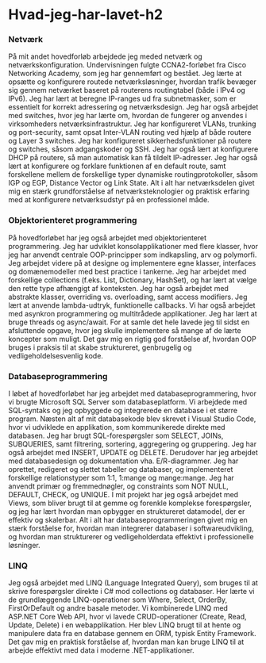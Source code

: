 # Hvad-jeg-har-lavet-h2
### Netværk
På mit andet hovedforløb arbejdede jeg meded netværk og netværkskonfiguration. Undervisningen fulgte CCNA2-forløbet fra Cisco Networking Academy, som jeg har gennemført og bestået.
Jeg lærte at opsætte og konfigurere routede netværksløsninger, hvordan trafik bevæger sig gennem netværket baseret på routerens routingtabel (både i IPv4 og IPv6). Jeg har lært at beregne IP-ranges ud fra subnetmasker, som er essentielt for korrekt adressering og netværksdesign. Jeg har også arbejdet med switches, hvor jeg har lærte om, hvordan de fungerer og anvendes i virksomheders netværksinfrastruktur. Jeg har konfigureret VLANs, trunking og port-security, samt opsat Inter-VLAN routing ved hjælp af både routere og Layer 3 switches. Jeg har konfigureret sikkerhedsfunktioner på routere og switches, såsom adgangskoder og SSH. Jeg har også lært at konfigurere DHCP på routere, så man automatisk kan få tildelt IP-adresser. Jeg har også lært at konfigurere og forklare funktionen af en default route, samt forskellene mellem de forskellige typer dynamiske routingprotokoller, såsom IGP og EGP, Distance Vector og Link State. Alt i alt har netværksdelen givet mig en stærk grundforståelse af netværksteknologier og praktisk erfaring med at konfigurere netværksudstyr på en professionel måde.

### Objektorienteret programmering
På hovedforløbet har jeg også arbejdet med objektorienteret programmering. Jeg har udviklet konsolapplikationer med flere klasser, hvor jeg har anvendt centrale OOP-principper som indkapsling, arv og polymorfi. Jeg arbejdet videre på at designe og implementere egne klasser, interfaces og domænemodeller med best practice i tankerne. Jeg har arbejdet med forskellige collections (f.eks. List, Dictionary, HashSet), og har lært at vælge den rette type afhængigt af konteksten. Jeg har også arbejdet med abstrakte klasser, overriding vs. overloading, samt access modifiers. Jeg lært at anvende lambda-udtryk, funktionelle callbacks. Vi har også arbejdet med asynkron programmering og multitrådede applikationer. Jeg har lært at bruge threads og async/await.
For at samle det hele lavede jeg til sidst en afsluttende opgave, hvor jeg skulle implementere så mange af de lærte koncepter som muligt. Det gav mig en rigtig god forståelse af, hvordan OOP bruges i praksis til at skabe struktureret, genbrugelig og vedligeholdelsesvenlig kode.

### Databaseprogrammering
I løbet af hovedforløbet har jeg arbejdet med databaseprogrammering, hvor vi brugte Microsoft SQL Server som databaseplatform. Vi arbejdede med SQL-syntaks og jeg opbyggede og integrerede en database i et større program. Næsten alt af mit databasekode blev skrevet i Visual Studio Code, hvor vi udviklede en applikation, som kommunikerede direkte med databasen. Jeg har brugt SQL-forespørgsler som SELECT, JOINs, SUBQUERIES, samt filtrering, sortering, aggregering og gruppering. Jeg har også arbejdet med INSERT, UPDATE og DELETE. Derudover har jeg arbejdet med databasedesign og dokumentation vha. E/R-diagrammer. Jeg har oprettet, redigeret og slettet tabeller og databaser, og implementeret forskellige relationstyper som 1:1, 1:mange og mange:mange. Jeg har anvendt primær og fremmednøgler, og constraints som NOT NULL, DEFAULT, CHECK, og UNIQUE. I mit projekt har jeg også arbejdet med Views, som bliver brugt  til at gemme og forenkle komplekse forespørgsler, og jeg har lært hvordan man opbygger en struktureret datamodel, der er effektiv og skalerbar. Alt i alt har databaseprogrammeringen givet mig en stærk forståelse for, hvordan man integrerer databaser i softwareudvikling, og hvordan man strukturerer og vedligeholderdata effektivt i professionelle løsninger.

### LINQ
Jeg også arbejdet med LINQ (Language Integrated Query), som bruges til at skrive forespørgsler direkte i C# mod collections og databaser. Her lærte vi de grundlæggende LINQ-operationer som Where, Select, OrderBy, FirstOrDefault og andre basale metoder. Vi kombinerede LINQ med ASP.NET Core Web API, hvor vi lavede CRUD-operationer (Create, Read, Update, Delete) i en webapplikation. Her blev LINQ brugt til at hente og manipulere data fra en database gennem en ORM, typisk Entity Framework. Det gav mig en praktisk forståelse af, hvordan man kan bruge LINQ til at arbejde effektivt med data i moderne .NET-applikationer.
